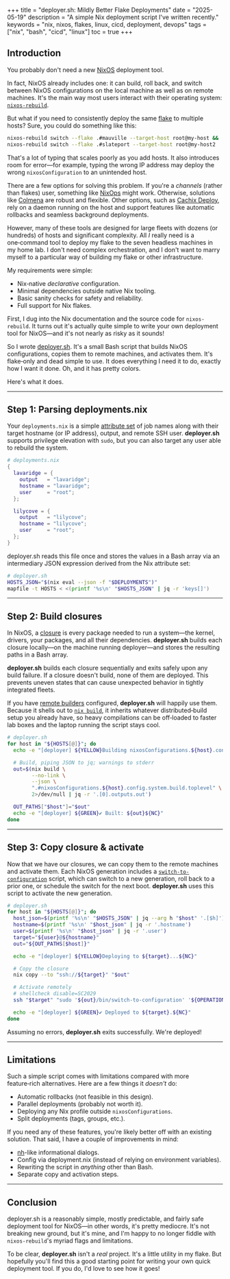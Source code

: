 +++
title = "deployer.sh: Mildly Better Flake Deployments"
date = "2025-05-19"
description = "A simple Nix deployment script I've written recently."
keywords = "nix, nixos, flakes, linux, cicd, deployment, devops"
tags = ["nix", "bash", "cicd", "linux"]
toc = true
+++

## Introduction

You probably don't need a new [NixOS](https://nixos.org/) deployment tool.

In fact, NixOS already includes one: it can build, roll back, and switch between NixOS configurations on the local machine as well as on remote machines. It's the main way most users interact with their operating system: [`nixos-rebuild`](https://nixos.org/manual/nixos/stable/#sec-nixos-rebuild).

But what if you need to consistently deploy the same [flake](https://nixos.wiki/wiki/Flakes) to multiple hosts? Sure, you could do something like this:

```bash
nixos-rebuild switch --flake .#mauville --target-host root@my-host &&
nixos-rebuild switch --flake .#slateport --target-host root@my-host2
```

That's a lot of typing that scales poorly as you add hosts. It also introduces room for error—for example, typing the wrong IP address may deploy the wrong `nixosConfiguration` to an unintended host.

There are a few options for solving this problem. If you're a _channels_ (rather than flakes) user, something like [NixOps](https://github.com/NixOS/nixops) might work. Otherwise, solutions like [Colmena](https://github.com/colmena/colmena) are robust and flexible. Other options, such as [Cachix Deploy](https://docs.cachix.org/deploy), rely on a daemon running on the host and support features like automatic rollbacks and seamless background deployments.

However, many of these tools are designed for large fleets with dozens (or hundreds) of hosts and significant complexity. All _I_ really need is a one‑command tool to deploy my flake to the seven headless machines in my home lab. I don't need complex orchestration, and I don't want to marry myself to a particular way of building my flake or other infrastructure.

My requirements were simple:

- Nix‑native _declarative_ configuration.
- Minimal dependencies outside native Nix tooling.
- Basic sanity checks for safety and reliability.
- Full support for Nix flakes.

First, I dug into the Nix documentation and the source code for `nixos-rebuild`. It turns out it's actually quite simple to write your own deployment tool for NixOS—and it's not nearly as risky as it sounds!

So I wrote [deployer.sh](https://github.com/alyraffauf/nixcfg/blob/master/utils/deployer.sh). It's a small Bash script that builds NixOS configurations, copies them to remote machines, and activates them. It's flake‑only and dead simple to use. It does everything I need it to do, exactly how I want it done. Oh, and it has pretty colors.

Here's what it does.

---

## Step 1: Parsing deployments.nix

Your `deployments.nix` is a simple [attribute set](https://nixos.org/manual/nix/stable/language/attributes) of job names along with their target hostname (or IP address), output, and remote SSH user. **deployer.sh** supports privilege elevation with `sudo`, but you can also target any user able to rebuild the system.

```nix
# deployments.nix
{
  lavaridge = {
    output   = "lavaridge";
    hostname = "lavaridge";
    user     = "root";
  };

  lilycove = {
    output   = "lilycove";
    hostname = "lilycove";
    user     = "root";
  };
}
```

deployer.sh reads this file once and stores the values in a Bash array via an intermediary JSON expression derived from the Nix attribute set:

```bash
# deployer.sh
HOSTS_JSON="$(nix eval --json -f "$DEPLOYMENTS")"
mapfile -t HOSTS < <(printf '%s\n' "$HOSTS_JSON" | jq -r 'keys[]')
```

---

## Step 2: Build closures

In NixOS, a [closure](https://zero-to-nix.com/concepts/closures/) is every package needed to run a system—the kernel, drivers, your packages, and all their dependencies. **deployer.sh** builds each closure locally—on the machine running deployer—and stores the resulting paths in a Bash array.

**deployer.sh** builds each closure sequentially and exits safely upon any build failure. If a closure doesn't build, none of them are deployed. This prevents uneven states that can cause unexpected behavior in tightly integrated fleets.

If you have [remote builders](https://nixos.org/manual/nix/stable/advanced-topics/distributed-builds) configured, **deployer.sh** will happily use them. Because it shells out to [`nix build`](https://nixos.org/manual/nix/stable/command-ref/new-cli/nix3-build), it inherits whatever distributed‑build setup you already have, so heavy compilations can be off‑loaded to faster lab boxes and the laptop running the script stays cool.

```bash
# deployer.sh
for host in "${HOSTS[@]}"; do
  echo -e "[deployer] ${YELLOW}Building nixosConfigurations.${host}.config.system.build.toplevel...${NC}"

  # Build, piping JSON to jq; warnings to stderr
  out=$(nix build \
        --no-link \
        --json \
        ".#nixosConfigurations.${host}.config.system.build.toplevel" \
        2>/dev/null | jq -r '.[0].outputs.out')

  OUT_PATHS["$host"]="$out"
  echo -e "[deployer] ${GREEN}✔ Built: ${out}${NC}"
done
```

---

## Step 3: Copy closure & activate

Now that we have our closures, we can copy them to the remote machines and activate them. Each NixOS generation includes a [`switch-to-configuration`](https://nixos.org/manual/nixos/stable/#sec-switch-to-configuration) script, which can switch to a new generation, roll back to a prior one, or schedule the switch for the next boot. **deployer.sh** uses this script to activate the new generation.

```bash
# deployer.sh
for host in "${HOSTS[@]}"; do
  host_json=$(printf '%s\n' "$HOSTS_JSON" | jq --arg h "$host" '.[$h]')
  hostname=$(printf '%s\n' "$host_json" | jq -r '.hostname')
  user=$(printf '%s\n' "$host_json" | jq -r '.user')
  target="${user}@${hostname}"
  out="${OUT_PATHS[$host]}"

  echo -e "[deployer] ${YELLOW}Deploying to ${target}...${NC}"

  # Copy the closure
  nix copy --to "ssh://${target}" "$out"

  # Activate remotely
  # shellcheck disable=SC2029
  ssh "$target" "sudo '${out}/bin/switch-to-configuration' '${OPERATION}'"

  echo -e "[deployer] ${GREEN}✔ Deployed to ${target}.${NC}"
done
```

Assuming no errors, **deployer.sh** exits successfully. We're deployed!

---

## Limitations

Such a simple script comes with limitations compared with more feature‑rich alternatives. Here are a few things it _doesn't_ do:

- Automatic rollbacks (not feasible in this design).
- Parallel deployments (probably not worth it).
- Deploying any Nix profile outside `nixosConfigurations`.
- Split deployments (tags, groups, etc.).

If you need any of these features, you're likely better off with an existing solution. That said, I have a couple of improvements in mind:

- [nh](https://github.com/nix-community/nh)-like informational dialogs.
- Config via deployment.nix (instead of relying on environment variables).
- Rewriting the script in _anything_ other than Bash.
- Separate copy and activation steps.

---

## Conclusion

deployer.sh is a reasonably simple, mostly predictable, and fairly safe deployment tool for NixOS—in other words, it's pretty mediocre. It's not breaking new ground, but it's mine, and I'm happy to no longer fiddle with `nixos-rebuild`'s myriad flags and limitations.

To be clear, **deployer.sh** isn't a _real_ project. It's a little utility in my flake. But hopefully you'll find this a good starting point for writing your own quick deployment tool. If you do, I'd love to see how it goes!
